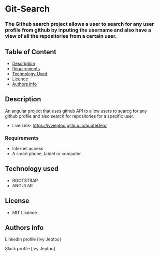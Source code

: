 # Git-Search
### The Github search project allows a user to search for any user profile from github by inputing the username and also have a view of all the repositories from a certain user. 

## Table of Content

+ [Description](#description)
+ [Requirements](#requirements)
+ [Technology Used](#technology-used) 
+ [Licence](#licence)
+ [Authors Info](#author-Info)

## Description
An angular project that uses github API  to allow users to searcg for any github profile and also search for repositories for a specific user.

 + Live Link- https://ivyjeptoo.github.io/quoteGen/
  
 
 ### Requirements
  + Internet access
  + A smart phone, tablet or computer.  
  
  
  ## Technology used
  + BOOTSTRAP
  + ANGULAR
  
  
  
  ## License
  + MIT Licence
  


## Authors info

LinkedIn profile [Ivy Jeptoo] 

Slack profile [Ivy Jeptoo] 